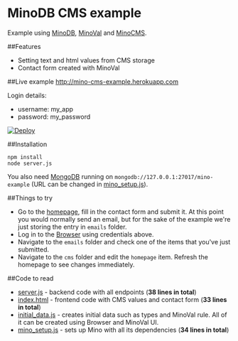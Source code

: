 MinoDB CMS example
======

Example using [MinoDB](https://github.com/MarcusLongmuir/MinoDB/), [MinoVal](https://github.com/MarcusLongmuir/MinoVal/) and [MinoCMS](https://github.com/bestan/minocms).

##Features
* Setting text and html values from CMS storage
* Contact form created with MinoVal

##Live example
http://mino-cms-example.herokuapp.com

Login details:
* username: my_app
* password: my_password

[![Deploy](https://www.herokucdn.com/deploy/button.png)](https://heroku.com/deploy?template=https://github.com/Mino/mino-cms-example)

##Installation
```
npm install
node server.js
```
You also need [MongoDB](http://www.mongodb.org/) running on ```mongodb://127.0.0.1:27017/mino-example``` (URL can be changed in [mino_setup.js](mino_setup.js)).

##Things to try
* Go to the [homepage](http://mino-cms-example.herokuapp.com), fill in the contact form and submit it. At this point you would normally send an email, but for the sake of the example we're just storing the entry in ```emails``` folder.
* Log in to the [Browser](http://mino-cms-example.herokuapp.com/mino/browser/) using credentials above.
* Navigate to the ```emails``` folder and check one of the items that you've just submitted.
* Navigate to the ```cms``` folder and edit the ```homepage``` item. Refresh the homepage to see changes immediately.

##Code to read
* [server.js](server.js) - backend code with all endpoints (**38 lines in total**)
* [index.html](public/index.html) - frontend code with CMS values and contact form (**33 lines in total**)
* [initial_data.js](initial_data.js) - creates initial data such as types and MinoVal rule. All of it can be created using Browser and MinoVal UI.
* [mino_setup.js](mino_setup.js) - sets up Mino with all its dependencies (**34 lines in total**)
